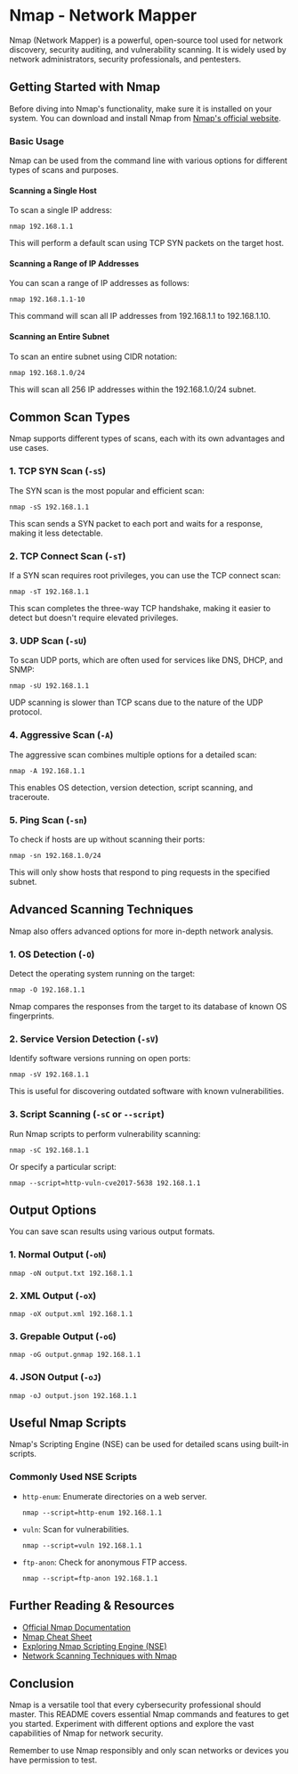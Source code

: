 
# Nmap - Network Mapper
Nmap (Network Mapper) is a powerful, open-source tool used for network discovery, security auditing, and vulnerability scanning. It is widely used by network administrators, security professionals, and pentesters.

## Getting Started with Nmap
Before diving into Nmap's functionality, make sure it is installed on your system. You can download and install Nmap from [Nmap's official website](https://nmap.org/download.html).

### Basic Usage
Nmap can be used from the command line with various options for different types of scans and purposes.

#### Scanning a Single Host
To scan a single IP address:
```
nmap 192.168.1.1
```
This will perform a default scan using TCP SYN packets on the target host.

#### Scanning a Range of IP Addresses
You can scan a range of IP addresses as follows:
```
nmap 192.168.1.1-10
```
This command will scan all IP addresses from 192.168.1.1 to 192.168.1.10.

#### Scanning an Entire Subnet
To scan an entire subnet using CIDR notation:
```
nmap 192.168.1.0/24
```
This will scan all 256 IP addresses within the 192.168.1.0/24 subnet.

## Common Scan Types
Nmap supports different types of scans, each with its own advantages and use cases.

### 1. TCP SYN Scan (`-sS`)
The SYN scan is the most popular and efficient scan:
```
nmap -sS 192.168.1.1
```
This scan sends a SYN packet to each port and waits for a response, making it less detectable.

### 2. TCP Connect Scan (`-sT`)
If a SYN scan requires root privileges, you can use the TCP connect scan:
```
nmap -sT 192.168.1.1
```
This scan completes the three-way TCP handshake, making it easier to detect but doesn't require elevated privileges.

### 3. UDP Scan (`-sU`)
To scan UDP ports, which are often used for services like DNS, DHCP, and SNMP:
```
nmap -sU 192.168.1.1
```
UDP scanning is slower than TCP scans due to the nature of the UDP protocol.

### 4. Aggressive Scan (`-A`)
The aggressive scan combines multiple options for a detailed scan:
```
nmap -A 192.168.1.1
```
This enables OS detection, version detection, script scanning, and traceroute.

### 5. Ping Scan (`-sn`)
To check if hosts are up without scanning their ports:
```
nmap -sn 192.168.1.0/24
```
This will only show hosts that respond to ping requests in the specified subnet.

## Advanced Scanning Techniques
Nmap also offers advanced options for more in-depth network analysis.

### 1. OS Detection (`-O`)
Detect the operating system running on the target:
```
nmap -O 192.168.1.1
```
Nmap compares the responses from the target to its database of known OS fingerprints.

### 2. Service Version Detection (`-sV`)
Identify software versions running on open ports:
```
nmap -sV 192.168.1.1
```
This is useful for discovering outdated software with known vulnerabilities.

### 3. Script Scanning (`-sC` or `--script`)
Run Nmap scripts to perform vulnerability scanning:
```
nmap -sC 192.168.1.1
```
Or specify a particular script:
```
nmap --script=http-vuln-cve2017-5638 192.168.1.1
```

## Output Options
You can save scan results using various output formats.

### 1. Normal Output (`-oN`)
```
nmap -oN output.txt 192.168.1.1
```

### 2. XML Output (`-oX`)
```
nmap -oX output.xml 192.168.1.1
```

### 3. Grepable Output (`-oG`)
```
nmap -oG output.gnmap 192.168.1.1
```

### 4. JSON Output (`-oJ`)
```
nmap -oJ output.json 192.168.1.1
```

## Useful Nmap Scripts
Nmap's Scripting Engine (NSE) can be used for detailed scans using built-in scripts.

### Commonly Used NSE Scripts
- `http-enum`: Enumerate directories on a web server.
  ```
  nmap --script=http-enum 192.168.1.1
  ```
- `vuln`: Scan for vulnerabilities.
  ```
  nmap --script=vuln 192.168.1.1
  ```
- `ftp-anon`: Check for anonymous FTP access.
  ```
  nmap --script=ftp-anon 192.168.1.1
  ```

## Further Reading & Resources
- [Official Nmap Documentation](https://nmap.org/book/)
- [Nmap Cheat Sheet](https://github.com/cheat-sheets/nmap)
- [Exploring Nmap Scripting Engine (NSE)](https://nmap.org/nsedoc/)
- [Network Scanning Techniques with Nmap](https://securitytrails.com/blog/nmap)

## Conclusion
Nmap is a versatile tool that every cybersecurity professional should master. This README covers essential Nmap commands and features to get you started. Experiment with different options and explore the vast capabilities of Nmap for network security.

Remember to use Nmap responsibly and only scan networks or devices you have permission to test.
